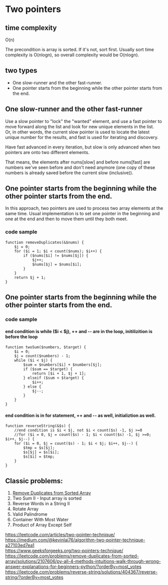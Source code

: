 # Two pointers


## time complexity

O(n)

The precondition is array is sorted. If it's not, sort first. Usually sort time complexity is O(nlogn), so overall complexity would be O(nlogn).

## two types

- One slow-runner and the other fast-runner.
- One pointer starts from the beginning while the other pointer starts from the end.

## One slow-runner and the other fast-runner

Use a slow pointer to "lock" the "wanted" element, and use a fast pointer to move forward along the list and look for new unique elements in the list.  
Or, in other words, the current slow pointer is used to locate the latest unique number for the results, and fast is used for iterating and discovery.

Have fast advanced in every iteration, but slow is only advanced when two pointers are onto two different elements.

That means, the elements after nums[slow] and before nums[fast] are numbers we've seen before and don't need anymore (one copy of these numbers is already saved before the current slow (inclusive)).

## One pointer starts from the beginning while the other pointer starts from the end.

In this approach, two pointers are used to process two array elements at the same time. Usual implementation is to set one pointer in the beginning and one at the end and then to move them until they both meet.

### code sample

    function removeDuplicates(&$nums) {
        $j = 0;
        for ($i = 1; $i < count($nums); $i++) {
            if ($nums[$i] != $nums[$j]) {
                $j++;
                $nums[$j] = $nums[$i];
            }
        }
        return $j + 1;
    }
    
## One pointer starts from the beginning while the other pointer starts from the end.

### code sample

#### end condition is while ($i < $j), ++ and -- are in the loop, initilizition is before the loop

    function twoSum($numbers, $target) {
        $i = 0;
        $j = count($numbers) - 1;
        while ($i < $j) {
            $sum = $numbers[$i] + $numbers[$j];
            if ($sum == $target) {
                return [$i + 1, $j + 1];
            } elseif ($sum < $target) {
                $i++;
            } else {
                $j--;
            }
        }
    }
    
#### end condition is in for statement, ++ and -- as well, initializtion as well.
    
    function reverseString(&$s) {
        //end condition is $i < $j, not $i < count($s) -1, $j >=0
        //for ($i = 0, $j = count($s) - 1; $i < count($s) -1, $j >=0; $i++, $j--) {
        for ($i = 0, $j = count($s) - 1; $i < $j; $i++, $j--) {
            $tmp = $s[$j];
            $s[$j] = $s[$i];
            $s[$i] = $tmp;
        }
    }

## Classic problems:

1. [Remove Duplicates from Sorted Array](https://leetcode.com/problems/remove-duplicates-from-sorted-array/)
2. Two Sum II - Input array is sorted
3. Reverse Words in a String II
4. Rotate Array
5. Valid Palindrome
6. Container With Most Water
7. Product of Array Except Self

https://leetcode.com/articles/two-pointer-technique/  
https://medium.com/@kevinlai76/algorithm-two-pointer-technique-a27103ed7ea1  
https://www.geeksforgeeks.org/two-pointers-technique/  
https://leetcode.com/problems/remove-duplicates-from-sorted-array/solutions/2107606/py-all-4-methods-intuitions-walk-through-wrong-answer-explanations-for-beginners-python/?orderBy=most_votes  
https://leetcode.com/problems/reverse-string/solutions/404367/reverse-string/?orderBy=most_votes  
